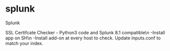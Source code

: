 # splunk
Splunk

SSL Certifcate Checker - Python3 code and Splunk 8.1 compatible\n
-Install app on SH\n
-Install add-on at every host to check. Update inputs.conf to match your index.
